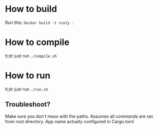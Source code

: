 # How to build
Run this: `docker build -t rusty .`

# How to compile
tl;dr just run `./compile.sh`

# How to run
tl;dr just run `./run.sh`

## Troubleshoot?
Make sure you don't mess with the paths. Assumes all commands are ran from root directory. App name actually configured in Cargo.toml

